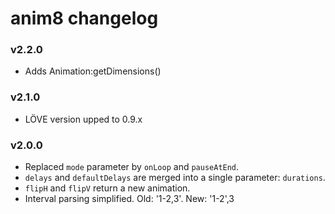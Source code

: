 anim8 changelog
===============

### v2.2.0

* Adds Animation:getDimensions()

### v2.1.0

* LÖVE version upped to 0.9.x

### v2.0.0

* Replaced `mode` parameter by `onLoop` and `pauseAtEnd`.
* `delays` and `defaultDelays` are merged into a single parameter: `durations`.
* `flipH` and `flipV` return a new animation.
* Interval parsing simplified. Old: '1-2,3'. New: '1-2',3
